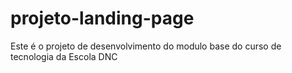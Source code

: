 # projeto-landing-page
Este é o projeto de desenvolvimento do modulo base do curso de tecnologia da Escola DNC
